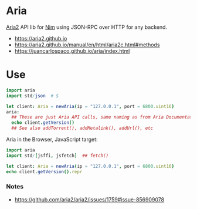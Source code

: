 # Aria

[Aria2](https://aria2.github.io) API lib for [Nim](https://nim-lang.org) using JSON-RPC over HTTP for any backend.

* https://aria2.github.io
* https://aria2.github.io/manual/en/html/aria2c.html#methods
* https://juancarlospaco.github.io/aria/index.html


# Use

```nim
import aria
import std/json  # $

let client: Aria = newAria(ip = "127.0.0.1", port = 6800.uint16)
aria:
  ## These are just Aria API calls, same naming as from Aria Documentation.
  echo client.getVersion()
  ## See also addTorrent(), addMetalink(), addUrl(), etc
```

Aria in the Browser, JavaScript target:

```nim
import aria
import std/[jsffi, jsfetch]  ## fetch()

let client: Aria = newAria(ip = "127.0.0.1", port = 6800.uint16)
echo client.getVersion().repr
```


### Notes

- https://github.com/aria2/aria2/issues/1759#issue-856909078
